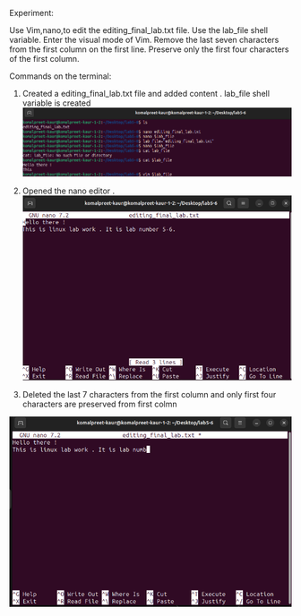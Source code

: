 Experiment:

Use Vim,nano,to edit the editing_final_lab.txt file. Use the lab_file shell variable. Enter the visual mode of Vim. 
Remove the last seven characters from the first column on the first line. 
Preserve only the first four characters of the first column. 

Commands on the terminal:

1) Created a editing_final_lab.txt file and added content . lab_file shell variable is created
![alt text](image.png)


2) Opened the nano editor .
![alt text](nano_editor.png)

3) Deleted the last 7 characters from the first column and only first four characters are preserved from first colmn

![alt text](nano_edited.png)


